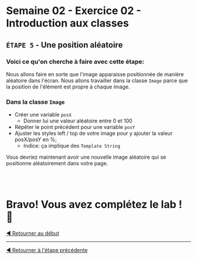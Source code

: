 # Semaine 02 - Exercice 02 - Introduction aux classes

## `ÉTAPE 5` - Une position aléatoire

### Voici ce qu'on cherche à faire avec cette étape:

Nous allons faire en sorte que l'image apparaisse positionnée de manière aléatoire dans l'écran. Nous allons travailler dans la classe `Image` parce que la position de l'élément est propre à chaque image.

### Dans la classe `Image`

- Créer une variable `posX`
  - Donner lui une valeur aléatoire entre 0 et 100
- Répéter le point précédent pour une variable `posY`
- Ajuster les styles left / top de votre image pour y ajouter la valeur posX/posY en %;
  - Indice: ça implique des `Template String`

Vous devriez maintenant avoir une nouvelle image aléatoire qui se positionne aléatoirement dans votre page.

<br><br>

# Bravo! Vous avez complétez le lab ! 💪

[◀ Retourner au début](../README.md)

<hr>

[◀ Retourner à l'étape précédente](d.md)
